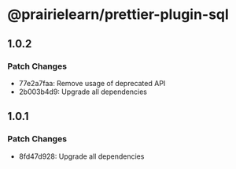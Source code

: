 # @prairielearn/prettier-plugin-sql

## 1.0.2

### Patch Changes

- 77e2a7faa: Remove usage of deprecated API
- 2b003b4d9: Upgrade all dependencies

## 1.0.1

### Patch Changes

- 8fd47d928: Upgrade all dependencies
